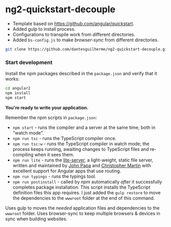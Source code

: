 # ng2-quickstart-decouple
* Template based on https://github.com/angular/quickstart.
* Added gulp to install process. 
* Configurations to transpile work from different directories.
* Added `bs-config.js` to make *browser-sync* from different directories.

```bash
git clone https://github.com/dantesguilherme/ng2-quickstart-decouple.git
```

### Start development

Install the npm packages described in the `package.json` and verify that it works:

```bash
cd angular2
npm install
npm start
```
**You're ready to write your application.**

Remember the npm scripts in `package.json`:

* `npm start` - runs the compiler and a server at the same time, both in "watch mode".
* `npm run tsc` - runs the TypeScript compiler once.
* `npm run tsc:w` - runs the TypeScript compiler in watch mode; the process keeps running, awaiting changes to TypeScript files and re-compiling when it sees them.
* `npm run lite` - runs the [lite-server](https://www.npmjs.com/package/lite-server), a light-weight, static file server, written and maintained by
[John Papa](https://github.com/johnpapa) and
[Christopher Martin](https://github.com/cgmartin)
with excellent support for Angular apps that use routing.
* `npm run typings` - runs the typings tool.
* `npm run postinstall` - called by *npm* automatically *after* it successfully completes package installation. This script installs the TypeScript definition files this app requires. I just added the `gulp restore` to move the dependencies to the `wwwroot` folder at the end of this command.

Uses gulp to moves the _needed_ application files and dependencies to the `wwwroot` folder.
Uses browser-sync to keep multiple browsers & devices in sync when building websites.